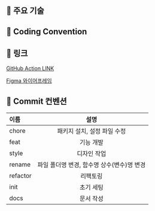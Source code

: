 ## 🌴 주요 기술

## 🌴 Coding Convention

## 🌴 링크

[GitHub Action LINK](https://ht-global-test.store/)

[Figma 와이어프레임](https://www.figma.com/file/GRikoI2OHQ0DuPNRuxWdeA/Untitled?type=design&node-id=0%3A1&mode=design&t=uhhXpL3O5pZfpy8C-1)

## 🌴 Commit 컨벤션

| 이름     |                    설명                    |
| :------- | :----------------------------------------: |
| chore    |        패키지 설치, 설정 파일 수정         |
| feat     |                 기능 개발                  |
| style    |                디자인 작업                 |
| rename   | 파일 폴더명 변경, 함수명 상수(변수)명 변경 |
| refactor |                  리팩토링                  |
| init     |                 초기 세팅                  |
| docs     |                 문서 작성                  |
